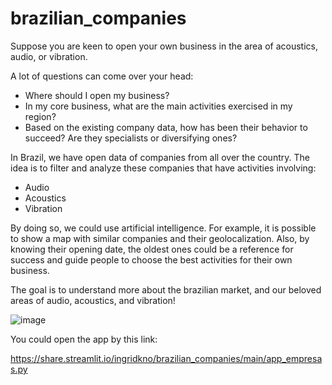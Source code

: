 # brazilian_companies

Suppose you are keen to open your own business in the area of acoustics, audio, or vibration.

A lot of questions can come over your head: 
* Where should I open my business? 
* In my core business, what are the main activities exercised in my region?
* Based on the existing company data, how has been their behavior to succeed? Are they specialists or diversifying ones?

In Brazil, we have open data of companies from all over the country. The idea is to filter and analyze these companies that have activities involving:
* Audio
* Acoustics
* Vibration

By doing so, we could use artificial intelligence. For example, it is possible to show a map with similar companies and their geolocalization. Also, by knowing their opening date, the oldest ones could be a reference for success and guide people to choose the best activities for their own business.

The goal is to understand more about the brazilian market, and our beloved areas of audio, acoustics, and vibration!

![image](https://user-images.githubusercontent.com/50635626/155901231-4a00b595-9054-476e-a141-a95a8b313ab3.png)



You could open the app by this link:

https://share.streamlit.io/ingridkno/brazilian_companies/main/app_empresas.py
